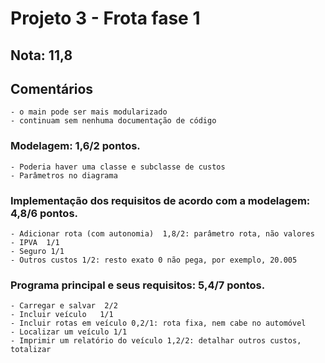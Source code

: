 # Projeto 3 - Frota fase 1

## Nota: 11,8

## Comentários
	- o main pode ser mais modularizado
	- continuam sem nenhuma documentação de código
	
### Modelagem: 1,6/2 pontos. 
	- Poderia haver uma classe e subclasse de custos
	- Parâmetros no diagrama
	
### Implementação dos requisitos de acordo com a modelagem: 4,8/6 pontos. 
	- Adicionar rota (com autonomia)  1,8/2: parâmetro rota, não valores
	- IPVA  1/1
	- Seguro 1/1
	- Outros custos 1/2: resto exato 0 não pega, por exemplo, 20.005
	

### Programa principal e seus requisitos: 5,4/7 pontos.
	- Carregar e salvar  2/2
	- Incluir veículo 	1/1
	- Incluir rotas em veículo 0,2/1: rota fixa, nem cabe no automóvel
	- Localizar um veículo 1/1
	- Imprimir um relatório do veículo 1,2/2: detalhar outros custos, totalizar

